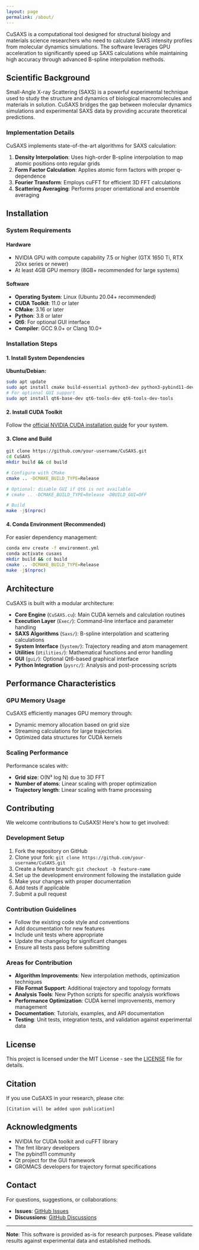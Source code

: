 ```yaml
---
layout: page
permalink: /about/
---
```


CuSAXS is a computational tool designed for structural biology and materials science researchers who need to calculate SAXS intensity profiles from molecular dynamics simulations. The software leverages GPU acceleration to significantly speed up SAXS calculations while maintaining high accuracy through advanced B-spline interpolation methods.

## Scientific Background

Small-Angle X-ray Scattering (SAXS) is a powerful experimental technique used to study the structure and dynamics of biological macromolecules and materials in solution. CuSAXS bridges the gap between molecular dynamics simulations and experimental SAXS data by providing accurate theoretical predictions.

### Implementation Details

CuSAXS implements state-of-the-art algorithms for SAXS calculation:

1. **Density Interpolation**: Uses high-order B-spline interpolation to map atomic positions onto regular grids
2. **Form Factor Calculation**: Applies atomic form factors with proper q-dependence  
3. **Fourier Transform**: Employs cuFFT for efficient 3D FFT calculations
4. **Scattering Averaging**: Performs proper orientational and ensemble averaging

## Installation

### System Requirements

#### Hardware
- NVIDIA GPU with compute capability 7.5 or higher (GTX 1650 Ti, RTX 20xx series or newer)
- At least 4GB GPU memory (8GB+ recommended for large systems)

#### Software
- **Operating System**: Linux (Ubuntu 20.04+ recommended)
- **CUDA Toolkit**: 11.0 or later
- **CMake**: 3.16 or later
- **Python**: 3.8 or later
- **Qt6**: For optional GUI interface
- **Compiler**: GCC 9.0+ or Clang 10.0+

### Installation Steps

#### 1. Install System Dependencies

**Ubuntu/Debian:**
```bash
sudo apt update
sudo apt install cmake build-essential python3-dev python3-pybind11-dev libomp-dev
# For optional GUI support
sudo apt install qt6-base-dev qt6-tools-dev qt6-tools-dev-tools
```

#### 2. Install CUDA Toolkit

Follow the [official NVIDIA CUDA installation guide](https://developer.nvidia.com/cuda-downloads) for your system.

#### 3. Clone and Build

```bash
git clone https://github.com/your-username/CuSAXS.git
cd CuSAXS
mkdir build && cd build

# Configure with CMake
cmake .. -DCMAKE_BUILD_TYPE=Release

# Optional: disable GUI if Qt6 is not available
# cmake .. -DCMAKE_BUILD_TYPE=Release -DBUILD_GUI=OFF

# Build
make -j$(nproc)
```

#### 4. Conda Environment (Recommended)

For easier dependency management:

```bash
conda env create -f environment.yml
conda activate cusaxs
mkdir build && cd build
cmake .. -DCMAKE_BUILD_TYPE=Release
make -j$(nproc)
```

## Architecture

CuSAXS is built with a modular architecture:

- **Core Engine** (`CuSAXS.cu`): Main CUDA kernels and calculation routines
- **Execution Layer** (`Exec/`): Command-line interface and parameter handling
- **SAXS Algorithms** (`Saxs/`): B-spline interpolation and scattering calculations
- **System Interface** (`System/`): Trajectory reading and atom management
- **Utilities** (`Utilities/`): Mathematical functions and error handling
- **GUI** (`gui/`): Optional Qt6-based graphical interface
- **Python Integration** (`pysrc/`): Analysis and post-processing scripts

## Performance Characteristics

### GPU Memory Usage

CuSAXS efficiently manages GPU memory through:
- Dynamic memory allocation based on grid size
- Streaming calculations for large trajectories
- Optimized data structures for CUDA kernels

### Scaling Performance

Performance scales with:
- **Grid size**: O(N³ log N) due to 3D FFT
- **Number of atoms**: Linear scaling with proper optimization
- **Trajectory length**: Linear scaling with frame processing

## Contributing

We welcome contributions to CuSAXS! Here's how to get involved:

### Development Setup

1. Fork the repository on GitHub
2. Clone your fork: `git clone https://github.com/your-username/CuSAXS.git`
3. Create a feature branch: `git checkout -b feature-name`
4. Set up the development environment following the installation guide
5. Make your changes with proper documentation
6. Add tests if applicable
7. Submit a pull request

### Contribution Guidelines

- Follow the existing code style and conventions
- Add documentation for new features
- Include unit tests where appropriate
- Update the changelog for significant changes
- Ensure all tests pass before submitting

### Areas for Contribution

- **Algorithm Improvements**: New interpolation methods, optimization techniques
- **File Format Support**: Additional trajectory and topology formats
- **Analysis Tools**: New Python scripts for specific analysis workflows
- **Performance Optimization**: CUDA kernel improvements, memory management
- **Documentation**: Tutorials, examples, and API documentation
- **Testing**: Unit tests, integration tests, and validation against experimental data

## License

This project is licensed under the MIT License - see the [LICENSE](https://github.com/your-username/CuSAXS/blob/main/LICENSE) file for details.

## Citation

If you use CuSAXS in your research, please cite:

```
[Citation will be added upon publication]
```

## Acknowledgments

- NVIDIA for CUDA toolkit and cuFFT library
- The fmt library developers
- The pybind11 community  
- Qt project for the GUI framework
- GROMACS developers for trajectory format specifications

## Contact

For questions, suggestions, or collaborations:
- **Issues**: [GitHub Issues](https://github.com/your-username/CuSAXS/issues)
- **Discussions**: [GitHub Discussions](https://github.com/your-username/CuSAXS/discussions)

---

**Note**: This software is provided as-is for research purposes. Please validate results against experimental data and established methods.